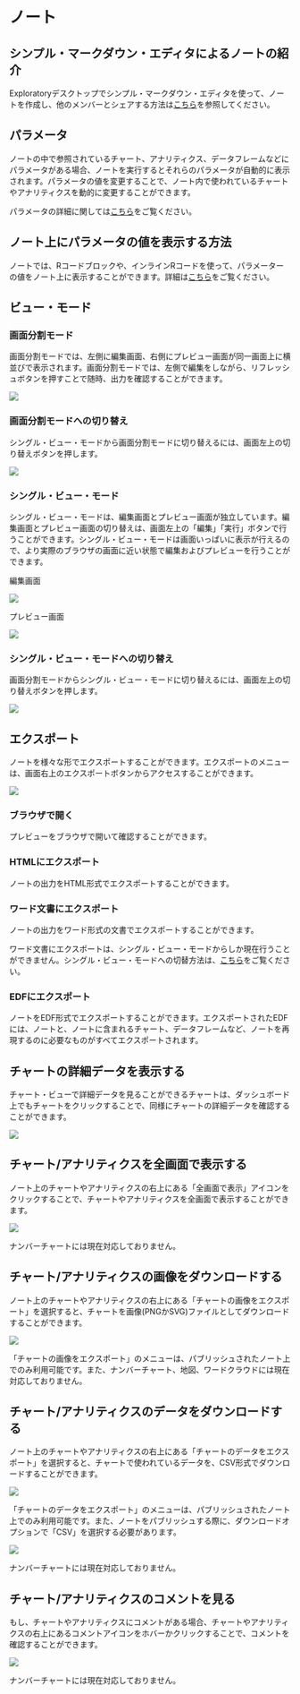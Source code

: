 
# ノート

## シンプル・マークダウン・エディタによるノートの紹介

Exploratoryデスクトップでシンプル・マークダウン・エディタを使って、ノートを作成し、他のメンバーとシェアする方法は[こちら](https://exploratory.io/note/2ac8ae888097/VMX6SSV0nc)を参照してください。



## パラメータ

ノートの中で参照されているチャート、アナリティクス、データフレームなどにパラメータがある場合、ノートを実行するとそれらのパラメータが自動的に表示されます。パラメータの値を変更することで、ノート内で使われているチャートやアナリティクスを動的に変更することができます。

パラメータの詳細に関しては[こちら](../parameter/parameter_ja.md)をご覧ください。


## ノート上にパラメータの値を表示する方法

ノートでは、Rコードブロックや、インラインRコードを使って、パラメーターの値をノート上に表示することができます。詳細は[こちら](../parameter/parameter_ja.md#ntoyadasshubdoniparamtnowosuru)をご覧ください。



## ビュー・モード

### 画面分割モード


画面分割モードでは、左側に編集画面、右側にプレビュー画面が同一画面上に横並びで表示されます。画面分割モードでは、左側で編集をしながら、リフレッシュボタンを押すことで随時、出力を確認することができます。

![](images/note1ja.png)


### 画面分割モードへの切り替え

シングル・ビュー・モードから画面分割モードに切り替えるには、画面左上の切り替えボタンを押します。

![](images/note4ja.png)





### シングル・ビュー・モード

シングル・ビュー・モードは、編集画面とプレビュー画面が独立しています。編集画面とプレビュー画面の切り替えは、画面左上の「編集」「実行」ボタンで行うことができます。シングル・ビュー・モードは画面いっぱいに表示が行えるので、より実際のブラウザの画面に近い状態で編集およびプレビューを行うことができます。

編集画面

![](images/note6ja.png)

プレビュー画面

![](images/note2ja.png)


### シングル・ビュー・モードへの切り替え

画面分割モードからシングル・ビュー・モードに切り替えるには、画面左上の切り替えボタンを押します。


![](images/note3ja.png)



## エクスポート

ノートを様々な形でエクスポートすることができます。エクスポートのメニューは、画面右上のエクスポートボタンからアクセスすることができます。

![](images/note5ja.png)


### ブラウザで開く

プレビューをブラウザで開いて確認することができます。


### HTMLにエクスポート

ノートの出力をHTML形式でエクスポートすることができます。

### ワード文書にエクスポート

ノートの出力をワード形式の文書でエクスポートすることができます。

ワード文書にエクスポートは、シングル・ビュー・モードからしか現在行うことができません。シングル・ビュー・モードへの切替方法は、[こちら](#shingurubymdohenorie)をご覧ください。


### EDFにエクスポート

ノートをEDF形式でエクスポートすることができます。エクスポートされたEDFには、ノートと、ノートに含まれるチャート、データフレームなど、ノートを再現するのに必要なものがすべてエクスポートされます。




## チャートの詳細データを表示する


チャート・ビューで詳細データを見ることができるチャートは、ダッシュボード上でもチャートをクリックすることで、同様にチャートの詳細データを確認することができます。

![](images/note-show-detail-ja.png)

## チャート/アナリティクスを全画面で表示する

ノート上のチャートやアナリティクスの右上にある「全画面で表示」アイコンをクリックすることで、チャートやアナリティクスを全画面で表示することができます。

![](images/note-view-fullscreen-ja.png)

ナンバーチャートには現在対応しておりません。

## チャート/アナリティクスの画像をダウンロードする

ノート上のチャートやアナリティクスの右上にある「チャートの画像をエクスポート」を選択すると、チャートを画像(PNGかSVG)ファイルとしてダウンロードすることができます。

![](images/note-download-image-ja.png)


「チャートの画像をエクスポート」のメニューは、パブリッシュされたノート上でのみ利用可能です。また、ナンバーチャート、地図、ワードクラウドには現在対応しておりません。

## チャート/アナリティクスのデータをダウンロードする


ノート上のチャートやアナリティクスの右上にある「チャートのデータをエクスポート」を選択すると、チャートで使われているデータを、CSV形式でダウンロードすることができます。

![](images/note-download-data2-ja.png)


「チャートのデータをエクスポート」のメニューは、パブリッシュされたノート上でのみ利用可能です。また、ノートをパブリッシュする際に、ダウンロードオプションで「CSV」を選択する必要があります。

![](images/dashboard-download-data1-ja.png)


ナンバーチャートには現在対応しておりません。


## チャート/アナリティクスのコメントを見る

もし、チャートやアナリティクスにコメントがある場合、チャートやアナリティクスの右上にあるコメントアイコンをホバーかクリックすることで、コメントを確認することができます。

![](images/note-chart-comment-ja.png)

ナンバーチャートには現在対応しておりません。
